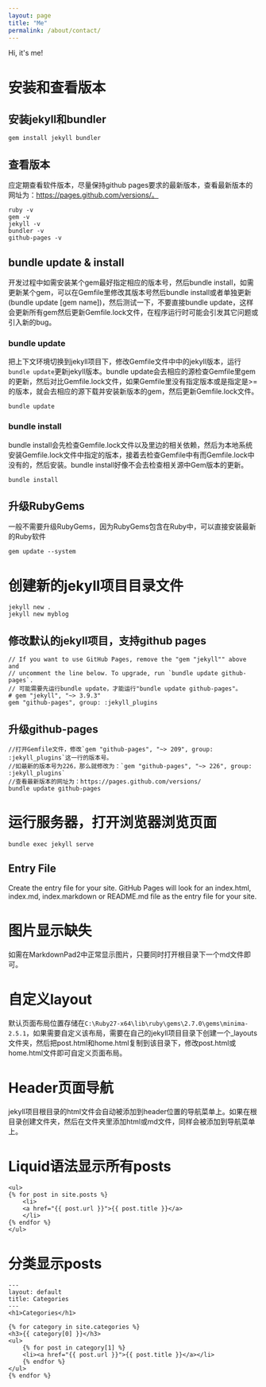 ```yaml
---
layout: page
title: "Me"
permalink: /about/contact/
---
```


Hi, it's me!


# 安装和查看版本
## 安装jekyll和bundler
	gem install jekyll bundler
	
## 查看版本
应定期查看软件版本，尽量保持github pages要求的最新版本，查看最新版本的网址为：https://pages.github.com/versions/。  

	ruby -v
	gem -v
	jekyll -v
	bundler -v
	github-pages -v	

## bundle update & install
开发过程中如需安装某个gem最好指定相应的版本号，然后bundle install，如需更新某个gem，可以在Gemfile里修改其版本号然后bundle install或者单独更新(bundle update [gem name])，然后测试一下，不要直接bundle update，这样会更新所有gem然后更新Gemfile.lock文件，在程序运行时可能会引发其它问题或引入新的bug。

### bundle update
把上下文环境切换到jekyll项目下，修改Gemfile文件中中的jekyll版本，运行`bundle update`更新jekyll版本。bundle update会去相应的源检查Gemfile里gem的更新，然后对比Gemfile.lock文件，如果Gemfile里没有指定版本或是指定是>=的版本，就会去相应的源下载并安装新版本的gem，然后更新Gemfile.lock文件。

	bundle update

### bundle install
bundle install会先检查Gemfile.lock文件以及里边的相关依赖，然后为本地系统安装Gemfile.lock文件中指定的版本，接着去检查Gemfile中有而Gemfile.lock中没有的，然后安装。bundle install好像不会去检查相关源中Gem版本的更新。

	bundle install

## 升级RubyGems
一般不需要升级RubyGems，因为RubyGems包含在Ruby中，可以直接安装最新的Ruby软件

	gem update --system 

# 创建新的jekyll项目目录文件
	jekyll new .
	jekyll new myblog

## 修改默认的jekyll项目，支持github pages
	// If you want to use GitHub Pages, remove the "gem "jekyll"" above and
	// uncomment the line below. To upgrade, run `bundle update github-pages`.
	// 可能需要先运行bundle update，才能运行"bundle update github-pages"。
	# gem "jekyll", "~> 3.9.3"
	gem "github-pages", group: :jekyll_plugins

## 升级github-pages
	//打开Gemfile文件，修改`gem "github-pages", "~> 209", group: :jekyll_plugins`这一行的版本号。
	//如最新的版本号为226，那么就修改为：`gem "github-pages", "~> 226", group: :jekyll_plugins`
	//查看最新版本的网址为：https://pages.github.com/versions/
	bundle update github-pages

# 运行服务器，打开浏览器浏览页面
	bundle exec jekyll serve
	
## Entry File
Create the entry file for your site. GitHub Pages will look for an index.html, index.md, index.markdown or README.md file as the entry file for your site.

# 图片显示缺失
如需在MarkdownPad2中正常显示图片，只要同时打开根目录下一个md文件即可。

# 自定义layout
默认页面布局位置存储在`C:\Ruby27-x64\lib\ruby\gems\2.7.0\gems\minima-2.5.1`，如果需要自定义该布局，需要在自己的jekyll项目目录下创建一个_layouts文件夹，然后把post.html和home.html复制到该目录下，修改post.html或home.html文件即可自定义页面布局。

# Header页面导航
jekyll项目根目录的html文件会自动被添加到header位置的导航菜单上。如果在根目录创建文件夹，然后在文件夹里添加html或md文件，同样会被添加到导航菜单上。

# Liquid语法显示所有posts

	<ul>
	{% for post in site.posts %}
		<li>
		<a href="{{ post.url }}">{{ post.title }}</a>
		</li>
	{% endfor %}
	</ul>

# 分类显示posts
	---
	layout: default
	title: Categories
	---
	<h1>Categories</h1>

	{% for category in site.categories %}
	<h3>{{ category[0] }}</h3>
	<ul>
		{% for post in category[1] %}
		<li><a href="{{ post.url }}">{{ post.title }}</a></li>
		{% endfor %}
	</ul>
	{% endfor %}